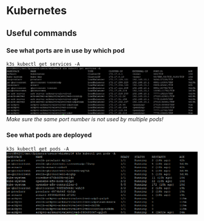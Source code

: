 # Kubernetes

## Useful commands

### See what ports are in use by which pod
`k3s kubectl get services -A`
![Kubernetes ports](./images/ark_k3s_ports.png "Kubernetes ports in use")
_Make sure the same port number is not used by multiple pods!_

### See what pods are deployed
`k3s kubectl get pods -A`
![Kubernetes pods](./images/ark_k3s_pods.png "Kubernetes deployed pods")
